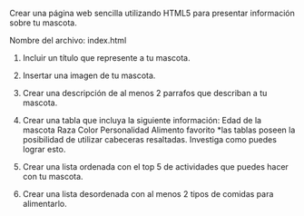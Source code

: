 Crear una página web sencilla utilizando HTML5 para presentar información sobre tu mascota.

Nombre del archivo: index.html

1. Incluir un título que represente a tu mascota.
2. Insertar una imagen de tu mascota.
3. Crear una descripción de al menos 2 parrafos que describan a tu mascota.

4.  Crear una tabla que incluya la siguiente información:
Edad de la mascota
Raza
Color
Personalidad
Alimento favorito
*las tablas poseen la posibilidad de utilizar cabeceras resaltadas. Investiga como puedes lograr esto.


5. Crear una lista ordenada con el top 5 de actividades que puedes hacer con tu mascota.
6. Crear una lista desordenada con al menos 2 tipos de comidas para alimentarlo.